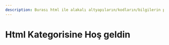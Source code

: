 ```yaml
---
description: Burası html ile alakalı altyapıların/kodların/bilgilerin paylaşıldığı yerdir
---
```


# Html Kategorisine Hoş geldin

